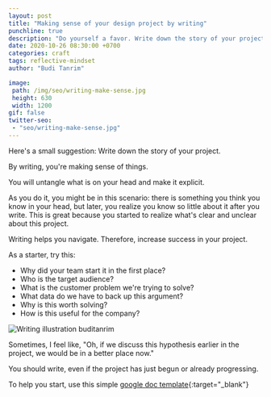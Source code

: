 ```yaml
---
layout: post
title: "Making sense of your design project by writing"
punchline: true
description: "Do yourself a favor. Write down the story of your project."
date: 2020-10-26 08:30:00 +0700
categories: craft
tags: reflective-mindset
author: "Budi Tanrim"

image:
 path: /img/seo/writing-make-sense.jpg
 height: 630
 width: 1200
gif: false
twitter-seo: 
 - "seo/writing-make-sense.jpg"
---
```


Here's a small suggestion: Write down the story of your project.

By writing, you're making sense of things.

You will untangle what is on your head and make it explicit.

As you do it, you might be in this scenario: there is something you think you know in your head, but later, you realize you know so little about it after you write. This is great because you started to realize what's clear and unclear about this project.

Writing helps you navigate. Therefore, increase success in your project.

As a starter, try this:
- Why did your team start it in the first place?
- Who is the target audience?
- What is the customer problem we're trying to solve?
- What data do we have to back up this argument?
- Why is this worth solving?
- How is this useful for the company?

<div class="img-wrapper m-b-m">
    <img src="https://buditanrim.co/img/post/2020/10/writing-design-story.jpg" alt="Writing illustration buditanrim" class="illustration small" />
</div>
<media:content url="https://buditanrim.co/img/post/2020/10/writing-design-story.jpg" medium="image" />

Sometimes, I feel like, "Oh, if we discuss this hypothesis earlier in the project, we would be in a better place now."

You should write, even if the project has just begun or already progressing.

To help you start, use this simple [google doc template][google-doc]{:target="_blank"} 

[google-doc]: https://docs.google.com/document/d/1phZi-ot6WYqQSzJ2br_QlGBjRAXUmCWCcjrlgQqXxzo/edit?usp=sharing

